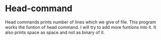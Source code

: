 # Head-command
Head commands prints number of lines which we give of file. This program works the funtion of head command.
I will try to add more funtions into it.
It also prints space as space and not as binary of it.
